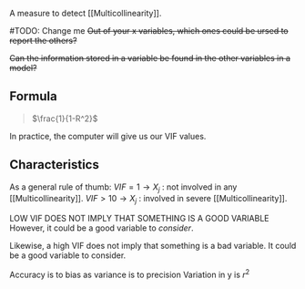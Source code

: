 A measure to detect [[Multicollinearity]].

#TODO: Change me
~~Out of your x variables, which ones could be ursed to report the others?~~

~~Can the information stored in a variable be found in the other variables in a model?~~
## Formula

> $\frac{1}{1-R^2}$

In practice, the computer will give us our VIF values.
## Characteristics

As a general rule of thumb:
$VIF = 1 \rightarrow X_{j}$ : not involved in any [[Multicollinearity]].
$VIF > 10 \rightarrow X_{j}$ : involved in severe [[Multicollinearity]].


LOW VIF DOES NOT IMPLY THAT SOMETHING IS A GOOD VARIABLE
However, it could be a good variable to *consider*.

Likewise, a high VIF does not imply that something is a bad variable. It could be a good variable to consider.

Accuracy is to bias as variance is to precision
Variation in y is $r^2$
